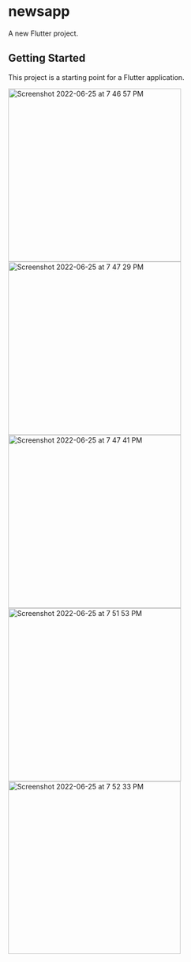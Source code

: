 # newsapp

A new Flutter project.

## Getting Started

This project is a starting point for a Flutter application.

<img width="350" alt="Screenshot 2022-06-25 at 7 46 57 PM" src="https://user-images.githubusercontent.com/103435986/175778140-bf40e7b1-0b0a-49f4-92cf-4e4aa51c3ac7.png">
<img width="350" alt="Screenshot 2022-06-25 at 7 47 29 PM" src="https://user-images.githubusercontent.com/103435986/175778142-b7b91aff-10cb-43e8-bc86-b0afcf73411c.png"><img width="350" alt="Screenshot 2022-06-25 at 7 47 41 PM" src="https://user-images.githubusercontent.com/103435986/175778143-437affa8-33df-4566-80ca-e4b99c2c0df0.png"><img width="350" alt="Screenshot 2022-06-25 at 7 51 53 PM" src="https://user-images.githubusercontent.com/103435986/175778144-2c8f5cdc-3915-4a6a-abaa-c493d3851268.png"><img width="349" alt="Screenshot 2022-06-25 at 7 52 33 PM" src="https://user-images.githubusercontent.com/103435986/175778145-7f48b5d0-0851-4cff-ad95-115ef7d3a304.png">
